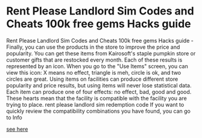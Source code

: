 # Rent Please Landlord Sim Codes and Cheats 100k free gems Hacks guide

Rent Please Landlord Sim Codes and Cheats 100k free gems Hacks guide - Finally, you can use the products in the store to improve the price and popularity. You can get these items from Kairosoft's staple pumpkin store or customer gifts that are restocked every month. Each of these results is represented by an icon. When you go to the "Use Items" screen, you can view this icon: X means no effect, triangle is meh, circle is ok, and two circles are great. Using items on facilities can produce different store popularity and price results, but using items will never lose statistical data. Each item can produce one of four effects: no effect, bad, good and good. These hearts mean that the facility is compatible with the facility you are trying to place. rent please landlord sim redemption code If you want to quickly review the compatibility combinations you have found, you can go to Info

[see here](https://fengmod.top/rent-please-landlord-sim/)

